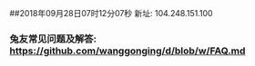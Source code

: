 ##2018年09月28日07时12分07秒 新址: 104.248.151.100
### 兔友常见问题及解答: https://github.com/wanggonging/d/blob/w/FAQ.md
